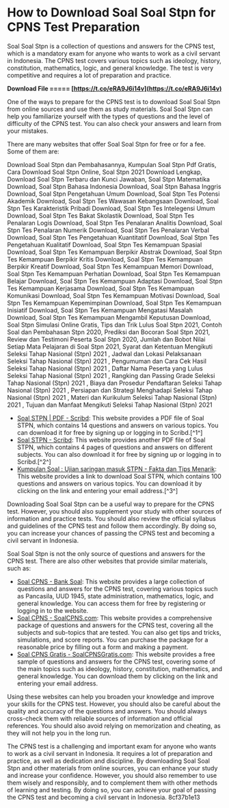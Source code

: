 
 
# How to Download Soal Soal Stpn for CPNS Test Preparation
 
Soal Soal Stpn is a collection of questions and answers for the CPNS test, which is a mandatory exam for anyone who wants to work as a civil servant in Indonesia. The CPNS test covers various topics such as ideology, history, constitution, mathematics, logic, and general knowledge. The test is very competitive and requires a lot of preparation and practice.
 
**Download File ===== [https://t.co/eRA9J6i14v](https://t.co/eRA9J6i14v)**


 
One of the ways to prepare for the CPNS test is to download Soal Soal Stpn from online sources and use them as study materials. Soal Soal Stpn can help you familiarize yourself with the types of questions and the level of difficulty of the CPNS test. You can also check your answers and learn from your mistakes.
 
There are many websites that offer Soal Soal Stpn for free or for a fee. Some of them are:
 
Download Soal Stpn dan Pembahasannya,  Kumpulan Soal Stpn Pdf Gratis,  Cara Download Soal Stpn Online,  Soal Stpn 2021 Download Lengkap,  Download Soal Stpn Terbaru dan Kunci Jawaban,  Soal Stpn Matematika Download,  Soal Stpn Bahasa Indonesia Download,  Soal Stpn Bahasa Inggris Download,  Soal Stpn Pengetahuan Umum Download,  Soal Stpn Tes Potensi Akademik Download,  Soal Stpn Tes Wawasan Kebangsaan Download,  Soal Stpn Tes Karakteristik Pribadi Download,  Soal Stpn Tes Intelegensi Umum Download,  Soal Stpn Tes Bakat Skolastik Download,  Soal Stpn Tes Penalaran Logis Download,  Soal Stpn Tes Penalaran Analitis Download,  Soal Stpn Tes Penalaran Numerik Download,  Soal Stpn Tes Penalaran Verbal Download,  Soal Stpn Tes Pengetahuan Kuantitatif Download,  Soal Stpn Tes Pengetahuan Kualitatif Download,  Soal Stpn Tes Kemampuan Spasial Download,  Soal Stpn Tes Kemampuan Berpikir Abstrak Download,  Soal Stpn Tes Kemampuan Berpikir Kritis Download,  Soal Stpn Tes Kemampuan Berpikir Kreatif Download,  Soal Stpn Tes Kemampuan Memori Download,  Soal Stpn Tes Kemampuan Perhatian Download,  Soal Stpn Tes Kemampuan Belajar Download,  Soal Stpn Tes Kemampuan Adaptasi Download,  Soal Stpn Tes Kemampuan Kerjasama Download,  Soal Stpn Tes Kemampuan Komunikasi Download,  Soal Stpn Tes Kemampuan Motivasi Download,  Soal Stpn Tes Kemampuan Kepemimpinan Download,  Soal Stpn Tes Kemampuan Inisiatif Download,  Soal Stpn Tes Kemampuan Mengatasi Masalah Download,  Soal Stpn Tes Kemampuan Mengambil Keputusan Download,  Soal Stpn Simulasi Online Gratis,  Tips dan Trik Lulus Soal Stpn 2021,  Contoh Soal dan Pembahasan Stpn 2020,  Prediksi dan Bocoran Soal Stpn 2021,  Review dan Testimoni Peserta Soal Stpn 2020,  Jumlah dan Bobot Nilai Setiap Mata Pelajaran di Soal Stpn 2021,  Syarat dan Ketentuan Mengikuti Seleksi Tahap Nasional (Stpn) 2021 ,  Jadwal dan Lokasi Pelaksanaan Seleksi Tahap Nasional (Stpn) 2021 ,  Pengumuman dan Cara Cek Hasil Seleksi Tahap Nasional (Stpn) 2021 ,  Daftar Nama Peserta yang Lulus Seleksi Tahap Nasional (Stpn) 2021 ,  Rangking dan Passing Grade Seleksi Tahap Nasional (Stpn) 2021 ,  Biaya dan Prosedur Pendaftaran Seleksi Tahap Nasional (Stpn) 2021 ,  Persiapan dan Strategi Menghadapi Seleksi Tahap Nasional (Stpn) 2021 ,  Materi dan Kurikulum Seleksi Tahap Nasional (Stpn) 2021 ,  Tujuan dan Manfaat Mengikuti Seleksi Tahap Nasional (Stpn) 2021
 
- [Soal STPN | PDF - Scribd](https://id.scribd.com/doc/65910888/soal-STPN): This website provides a PDF file of Soal STPN, which contains 14 questions and answers on various topics. You can download it for free by signing up or logging in to Scribd.[^1^]
- [Soal STPN - Scribd](https://www.scribd.com/document/253500896/soal-stpn): This website provides another PDF file of Soal STPN, which contains 4 pages of questions and answers on different subjects. You can also download it for free by signing up or logging in to Scribd.[^2^]
- [Kumpulan Soal : Ujian saringan masuk STPN - Fakta dan Tips Menarik](https://www.ceroci.com/2017/11/kumpulan-soal-ujian-saringan-masuk-stpn.html): This website provides a link to download Soal STPN, which contains 100 questions and answers on various topics. You can download it by clicking on the link and entering your email address.[^3^]

Downloading Soal Soal Stpn can be a useful way to prepare for the CPNS test. However, you should also supplement your study with other sources of information and practice tests. You should also review the official syllabus and guidelines of the CPNS test and follow them accordingly. By doing so, you can increase your chances of passing the CPNS test and becoming a civil servant in Indonesia.
  
Soal Soal Stpn is not the only source of questions and answers for the CPNS test. There are also other websites that provide similar materials, such as:

- [Soal CPNS - Bank Soal](https://www.banksoal.web.id/soal-cpns/): This website provides a large collection of questions and answers for the CPNS test, covering various topics such as Pancasila, UUD 1945, state administration, mathematics, logic, and general knowledge. You can access them for free by registering or logging in to the website.
- [Soal CPNS - SoalCPNS.com](https://www.soalcpns.com/): This website provides a comprehensive package of questions and answers for the CPNS test, covering all the subjects and sub-topics that are tested. You can also get tips and tricks, simulations, and score reports. You can purchase the package for a reasonable price by filling out a form and making a payment.
- [Soal CPNS Gratis - SoalCPNSGratis.com](https://www.soalcpnsgratis.com/): This website provides a free sample of questions and answers for the CPNS test, covering some of the main topics such as ideology, history, constitution, mathematics, and general knowledge. You can download them by clicking on the link and entering your email address.

Using these websites can help you broaden your knowledge and improve your skills for the CPNS test. However, you should also be careful about the quality and accuracy of the questions and answers. You should always cross-check them with reliable sources of information and official references. You should also avoid relying on memorization and cheating, as they will not help you in the long run.
 
The CPNS test is a challenging and important exam for anyone who wants to work as a civil servant in Indonesia. It requires a lot of preparation and practice, as well as dedication and discipline. By downloading Soal Soal Stpn and other materials from online sources, you can enhance your study and increase your confidence. However, you should also remember to use them wisely and responsibly, and to complement them with other methods of learning and testing. By doing so, you can achieve your goal of passing the CPNS test and becoming a civil servant in Indonesia.
 8cf37b1e13
 
